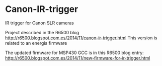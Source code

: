 # Canon-IR-trigger
IR trigger for Canon SLR cameras

Project described in the R6500 blog
http://r6500.blogspot.com.es/2014/11/canon-ir-trigger.html
This version is related to an energia firmware

The updated firmware for MSP430 GCC is in this R6500 blog entry:
http://r6500.blogspot.com.es/2014/11/new-firmware-for-ir-trigger.html


